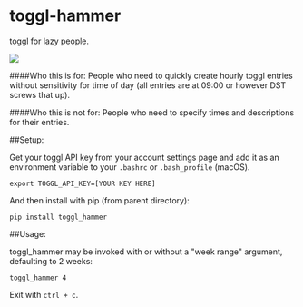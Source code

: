 # toggl-hammer
toggl for lazy people.

![](https://i.imgur.com/EQGRTp8.png)

####Who this is for:
People who need to quickly create hourly toggl entries without sensitivity for time of day (all entries are at 09:00 or however DST screws that up).

####Who this is not for:
People who need to specify times and descriptions for their entries.

##Setup:

Get your toggl API key from your account settings page and add it as an environment variable to your `.bashrc` or `.bash_profile` (macOS).

    export TOGGL_API_KEY=[YOUR KEY HERE]

And then install with pip (from parent directory):

    pip install toggl_hammer

##Usage:

toggl\_hammer may be invoked with or without a "week range" argument, defaulting to 2 weeks:

    toggl_hammer 4

Exit with `ctrl + c`.
